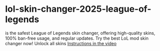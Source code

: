 # lol-skin-changer-2025-league-of-legends
is the safest League of Legends skin changer, offering high-quality skins, 100% ban-free usage, and regular updates. Try the best LoL mod skin changer now! Unlock all skins
[Instructions in the video](https://bit.ly/43gSW7G)

